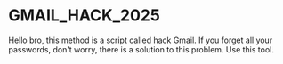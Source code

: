 # GMAIL_HACK_2025
Hello bro, this method is a script called hack Gmail. If you forget all your passwords, don't worry, there is a solution to this problem. Use this tool. 
